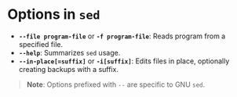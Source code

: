 
# Options in `sed`

- **`--file program-file`** or **`-f program-file`**: Reads program from a specified file.
- **`--help`**: Summarizes `sed` usage.
- **`--in-place[=suffix]`** or **`-i[suffix]`**: Edits files in place, optionally creating backups with a suffix.

> **Note**: Options prefixed with `--` are specific to GNU `sed`.

